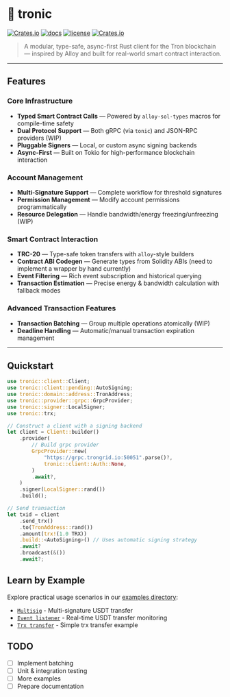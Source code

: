 # 🦀 tronic

[![Crates.io](https://img.shields.io/crates/v/tronic)](https://crates.io/crates/tronic)
[![docs](https://docs.rs/tronic/badge.svg)](https://docs.rs/tronic/)
[![license](https://img.shields.io/badge/license-MIT-blue.svg)](https://github.com/39george/tronic/blob/main/LICENSE)
[![Crates.io](https://img.shields.io/crates/d/tronic)](https://crates.io/crates/tronic)

> A modular, type-safe, async-first Rust client for the Tron blockchain — inspired by Alloy and built for real-world smart contract interaction.

---

## Features

### Core Infrastructure
-  **Typed Smart Contract Calls** — Powered by `alloy-sol-types` macros for compile-time safety
-  **Dual Protocol Support** — Both gRPC (via `tonic`) and JSON-RPC providers (WIP)
-  **Pluggable Signers** — Local, or custom async signing backends
-  **Async-First** — Built on Tokio for high-performance blockchain interaction

### Account Management
-  **Multi-Signature Support** — Complete workflow for threshold signatures
-  **Permission Management** — Modify account permissions programmatically
-  **Resource Delegation** — Handle bandwidth/energy freezing/unfreezing (WIP)

### Smart Contract Interaction
-  **TRC-20** — Type-safe token transfers with `alloy`-style builders
-  **Contract ABI Codegen** — Generate types from Solidity ABIs (need to implement a wrapper by hand currently)
-  **Event Filtering** — Rich event subscription and historical querying
-  **Transaction Estimation** — Precise energy & bandwidth calculation with fallback modes

### Advanced Transaction Features
-  **Transaction Batching** — Group multiple operations atomically (WIP)
-  **Deadline Handling** — Automatic/manual transaction expiration management

---


## Quickstart

```rust
use tronic::client::Client;
use tronic::client::pending::AutoSigning;
use tronic::domain::address::TronAddress;
use tronic::provider::grpc::GrpcProvider;
use tronic::signer::LocalSigner;
use tronic::trx;

// Construct a client with a signing backend
let client = Client::builder()
    .provider(
        // Build grpc provider
        GrpcProvider::new(
            "https://grpc.trongrid.io:50051".parse()?,
            tronic::client::Auth::None,
        )
        .await?,
    )
    .signer(LocalSigner::rand())
    .build();

// Send transaction
let txid = client
    .send_trx()
    .to(TronAddress::rand())
    .amount(trx!(1.0 TRX))
    .build::<AutoSigning>() // Uses automatic signing strategy
    .await?
    .broadcast(&())
    .await?;
```

## Learn by Example

Explore practical usage scenarios in our [examples directory](https://github.com/39george/tronic/tree/main/examples):

- [`Multisig`](https://github.com/39george/tronic/blob/main/examples/usdt_with_multisig.rs) - Multi-signature USDT transfer
- [`Event listener`](https://github.com/39george/tronic/blob/main/examples/listener.rs) - Real-time USDT transfer monitoring
- [`Trx transfer`](https://github.com/39george/tronic/blob/main/examples/send_trx.rs) - Simple trx transfer example

## TODO

- [ ] Implement batching
- [ ] Unit & integration testing
- [ ] More examples
- [ ] Prepare documentation

